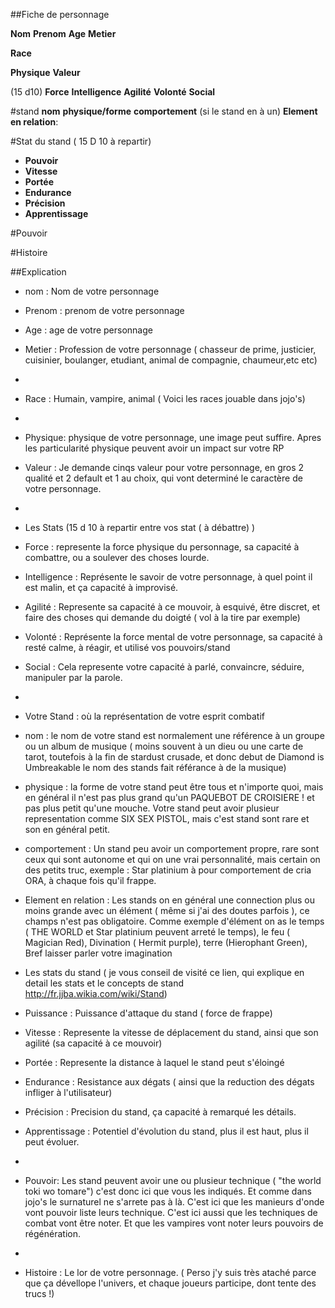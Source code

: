 ##Fiche de personnage

**Nom**
**Prenom**
**Age**
**Metier**

**Race**

**Physique**
**Valeur**


(15 d10)
**Force**
**Intelligence**
**Agilité**
**Volonté**
**Social**

#stand
**nom**
**physique/forme**
**comportement** (si le stand en à un)
**Element en relation**:


#Stat du stand ( 15 D 10 à repartir)
* **Pouvoir**
* **Vitesse**
* **Portée**
* **Endurance**
* **Précision**
* **Apprentissage**

#Pouvoir

#Histoire



##Explication

* nom : Nom de votre personnage
* Prenom : prenom de votre personnage
* Age : age de votre personnage
* Metier : Profession de votre personnage ( chasseur de prime, justicier, cuisinier, boulanger, etudiant, animal de compagnie, chaumeur,etc etc)
* 
* Race : Humain, vampire, animal ( Voici les races jouable dans jojo's)
* 
* Physique: physique de votre personnage, une image peut suffire. Apres les particularité physique peuvent avoir un impact sur votre RP
* Valeur : Je demande cinqs valeur pour votre personnage, en gros 2 qualité et 2 default et 1 au choix, qui vont determiné le caractère de votre personnage.
* 
* Les Stats (15 d 10 à repartir entre vos stat ( à débattre) )
* Force : represente la force physique du personnage, sa capacité à combattre, ou a soulever des choses lourde.
* Intelligence : Représente le savoir de votre personnage, à quel point il est malin, et ça capacité à improvisé.
* Agilité : Represente sa capacité à ce mouvoir, à esquivé, être discret, et faire des choses qui demande du doigté ( vol à la tire par exemple)
* Volonté : Représente la force mental de votre personnage, sa capacité à resté calme, à réagir, et utilisé vos pouvoirs/stand
* Social : Cela represente votre capacité à parlé, convaincre, séduire, manipuler par la parole.
* 
* Votre Stand : où la représentation de votre esprit combatif
* nom : le nom de votre stand est normalement une référence à un groupe ou un album de musique ( moins souvent à un dieu ou une carte de tarot, toutefois à la fin de stardust crusade, et donc debut de Diamond is Umbreakable le nom des stands fait référance à de la musique)
* physique : la forme de votre stand peut être tous et n'importe quoi, mais en général il n'est pas plus grand qu'un PAQUEBOT DE CROISIERE ! et pas plus petit qu'une mouche. Votre stand peut avoir plusieur representation comme SIX SEX PISTOL, mais c'est stand sont rare et son en général petit.
* comportement : Un stand peu avoir un comportement propre, rare sont ceux qui sont autonome et qui on une vrai personnalité, mais certain on des petits truc, exemple : Star platinium à pour comportement de cria ORA, à chaque fois qu'il frappe.
* Element en relation : Les stands on en général une connection plus ou moins grande avec un élément ( même si j'ai des doutes parfois ), ce champs n'est pas obligatoire. Comme exemple d'élément on as le temps ( THE WORLD et Star platinium peuvent arreté le temps), le feu ( Magician Red), Divination ( Hermit purple), terre (Hierophant Green), Bref laisser parler votre imagination


* Les stats du stand ( je vous conseil de visité ce lien, qui explique en detail les stats et le concepts de stand http://fr.jjba.wikia.com/wiki/Stand)
* Puissance : Puissance d'attaque du stand ( force de frappe)
* Vitesse : Represente la vitesse de déplacement du stand, ainsi que son agilité (sa capacité à ce mouvoir)
* Portée : Represente la distance à laquel le stand peut s'éloingé
* Endurance : Resistance aux dégats ( ainsi que la reduction des dégats infliger à l'utilisateur)
* Précision : Precision du stand, ça capacité à remarqué les détails.
* Apprentissage : Potentiel d'évolution du stand, plus il est haut, plus il peut évoluer.

* 
* Pouvoir: Les stand peuvent avoir une ou plusieur technique ( "the world toki wo tomare") c'est donc ici que vous les indiqués. Et comme dans jojo's le surnaturel ne s'arrete pas à là. C'est ici que les manieurs d'onde vont pouvoir liste leurs technique. C'est ici aussi que les techniques de combat vont être noter. Et que les vampires vont noter leurs pouvoirs de régénération.
* 
* Histoire : Le lor de votre personnage. ( Perso j'y suis très ataché parce que ça dévellope l'univers, et chaque joueurs participe, dont tente des trucs !)
